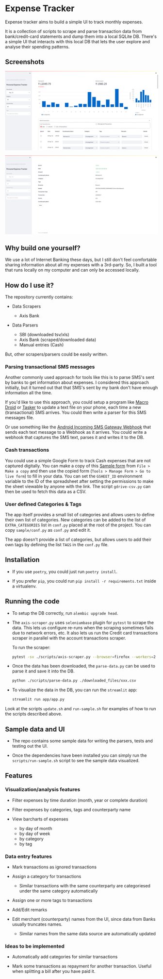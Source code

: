 # Expense Tracker

Expense tracker aims to build a simple UI to track monthly expenses.

It is a collection of scripts to scrape and parse transaction data from
bank/credit-card statements and dump them into a local SQLite DB.  There's a
simple UI that interacts with this local DB that lets the user explore and
analyse their spending patterns.

## Screenshots

![Latest Screenshot](/screenshots/latest.png "Latest Screenshot using Sample data")

![Info Screenshot](/screenshots/info.png "Info Screenshot using Sample data")

## Why build one yourself?

We use a lot of Internet Banking these days, but I still don't feel comfortable
sharing information about all my expenses with a 3rd-party.  So, I built a tool
that runs locally on my computer and can only be accessed locally.

## How do I use it?

The repository currently contains:

- Data Scrapers
  - Axis Bank

- Data Parsers
  - SBI (downloaded tsv/xls)
  - Axis Bank (scraped/downloaded data)
  - Manual entries (Cash)

But, other scrapers/parsers could be easily written.

### Parsing transactional SMS messages

Another commonly used approach for tools like this is to parse SMS's sent by
banks to get information about expenses. I considered this approach initially,
but it turned out that that SMS's sent by my bank don't have enough information
all the time.

If you'd like to use this approach, you could setup a program like [Macro
Droid](https://play.google.com/store/search?q=macro%20droid&c=apps&hl=en_IN&gl=US)
or
[Tasker](https://play.google.com/store/apps/details?id=net.dinglisch.android.taskerm&hl=en_IN&gl=US)
to update a text file on your phone, each time a new (transactional) SMS
arrives. You could then write a parser for this SMS messages file.

Or use something like the [Android Incoming SMS Gateway
Webhook](https://github.com/bogkonstantin/android_income_sms_gateway_webhook)
that sends each text message to a Webhook as it arrives. You could write a
webhook that captures the SMS text, parses it and writes it to the DB.

### Cash transactions

You could use a simple Google Form to track Cash expenses that are not captured
digitally.  You can make a copy of this [Sample
form](https://docs.google.com/spreadsheets/d/1LWoj0L-OkYOJXmz8jmxMpUJ0kBIWuDSt_TqUisAXt-I/edit#gid=1684157822)
from `File > Make a copy` and then use the copied form (`Tools > Manage Form >
Go to live form`) to fill in your data. You can set the `GSHEET_ID` environment
variable to the ID of the spreadsheet after setting the permissions to make the
sheet viewable by anyone with the link.  The script `gdrive-csv.py` can then be
used to fetch this data as a CSV.

### User defined Categories & Tags

The app itself provides a small list of categories and allows users to define
their own list of categories. New categories can be added to the list of
`EXTRA_CATEGORIES` list in `conf.py` placed at the root of the project.  You
can copy `sample/conf.py` as `conf.py` and edit it.

The app doesn't provide a list of categories, but allows users to add their own
tags by defining the list `TAGS` in the `conf.py` file.

## Installation

- If you use `poetry`, you could just run `poetry install`.

- If you prefer `pip`, you could run `pip install -r requirements.txt` inside a
  virtualenv.

## Running the code

- To setup the DB correctly, run `alembic upgrade head`.

- The `axis-scraper.py` uses `seleniumbase` plugin for `pytest` to scrape the
  data. This lets us configure re-runs when the scraping sometimes fails due to
  network errors, etc. It also lets us run the Credit card transactions scraper
  in parallel with the account transactions scraper.

  To run the scraper:

  ```bash
  pytest -sv ./scripts/axis-scraper.py --browser=firefox --workers=2 --reruns=5 --reruns-delay=20 --archive-downloads
  ```

- Once the data has been downloaded, the `parse-data.py` can be used to parse
  it and save it into the DB.

  ```bash
  python ./scripts/parse-data.py ./downloaded_files/xxx.csv
  ```

- To visualize the data in the DB, you can run the `streamlit` app:

  ```bash
  streamlit run app/app.py
  ```

Look at the scripts `update.sh` and `run-sample.sh` for examples of how to run
the scripts described above.

## Sample data and UI

- The repo contains some sample data for writing the parsers, tests and testing
  out the UI.

- Once the dependencies have been installed you can simply run the
  `scripts/run-sample.sh` script to see the sample data visualized.


## Features

### Visualization/analysis features

- Filter expenses by time duration (month, year or complete duration)

- Filter expenses by categories, tags and counterparty name

- View barcharts of expenses
  - by day of month
  - by day of week
  - by category
  - by tag

### Data entry features

- Mark transactions as ignored transactions

- Assign a category for transactions

  - Similar transactions with the same counterparty are categoriesed under the
    same category automatically

- Assign one or more tags to transactions

- Add/Edit remarks

- Edit merchant (counterparty) names from the UI, since data from Banks usually
  truncates names.

  - Similar names from the same data source are automatically updated

### Ideas to be implemented

- Automatically add categories for similar transactions

- Mark some transactions as repayment for another transaction. Useful when
  splitting a bill after you have paid it.

